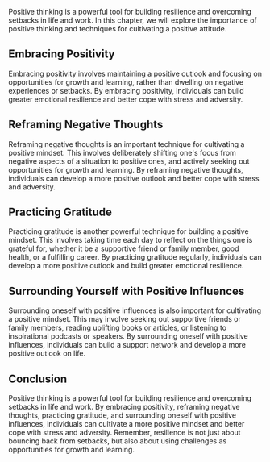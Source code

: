 
Positive thinking is a powerful tool for building resilience and overcoming setbacks in life and work. In this chapter, we will explore the importance of positive thinking and techniques for cultivating a positive attitude.

Embracing Positivity
--------------------

Embracing positivity involves maintaining a positive outlook and focusing on opportunities for growth and learning, rather than dwelling on negative experiences or setbacks. By embracing positivity, individuals can build greater emotional resilience and better cope with stress and adversity.

Reframing Negative Thoughts
---------------------------

Reframing negative thoughts is an important technique for cultivating a positive mindset. This involves deliberately shifting one's focus from negative aspects of a situation to positive ones, and actively seeking out opportunities for growth and learning. By reframing negative thoughts, individuals can develop a more positive outlook and better cope with stress and adversity.

Practicing Gratitude
--------------------

Practicing gratitude is another powerful technique for building a positive mindset. This involves taking time each day to reflect on the things one is grateful for, whether it be a supportive friend or family member, good health, or a fulfilling career. By practicing gratitude regularly, individuals can develop a more positive outlook and build greater emotional resilience.

Surrounding Yourself with Positive Influences
---------------------------------------------

Surrounding oneself with positive influences is also important for cultivating a positive mindset. This may involve seeking out supportive friends or family members, reading uplifting books or articles, or listening to inspirational podcasts or speakers. By surrounding oneself with positive influences, individuals can build a support network and develop a more positive outlook on life.

Conclusion
----------

Positive thinking is a powerful tool for building resilience and overcoming setbacks in life and work. By embracing positivity, reframing negative thoughts, practicing gratitude, and surrounding oneself with positive influences, individuals can cultivate a more positive mindset and better cope with stress and adversity. Remember, resilience is not just about bouncing back from setbacks, but also about using challenges as opportunities for growth and learning.
